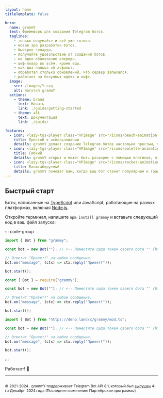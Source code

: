 ```yaml
---
layout: home
titleTemplate: false

hero:
  name: grammY
  text: Фреймворк для создания Telegram ботов.
  taglines:
    - только подумайте и всё уже готово.
    - новая эра разработки ботов.
    - быстрее гепарда.
    - получайте удовольствие от создания ботов.
    - на одно обновление впереди.
    - шеф-повар во всём, кроме еды.
    - как два пальца об асфальт.
    - обработал столько обновлений, что сервер запыхался.
    - работает на безумных идеях и кофе.
  image:
    src: /images/Y.svg
    alt: логотип grammY
  actions:
    - theme: brand
      text: Начать
      link: ./guide/getting-started
    - theme: alt
      text: Документация
      link: ./guide/

features:
  - icon: <lazy-tgs-player class="VPImage" src="/icons/beach-animation.tgs"><img src="/icons/beach.svg" alt="анимация пляжа"></lazy-tgs-player>
    title: Простой в использовании
    details: grammY делает создание Telegram ботов настолько простым, что вы уже знаете, как это сделать.
  - icon: <lazy-tgs-player class="VPImage" src="/icons/palette-animation.tgs"><img src="/icons/palette.svg" alt="анимация палитры"></lazy-tgs-player>
    title: Гибкий
    details: grammY открыт и может быть расширен с помощью плагинов, чтобы точно соответствовать вашим потребностям.
  - icon: <lazy-tgs-player class="VPImage" src="/icons/rocket-animation.tgs"><img src="/icons/rocket.svg" alt="анимация ракеты"></lazy-tgs-player>
    title: Масштабируемый
    details: grammY поможет вам, когда ваш бот станет популярным и трафик возрастёт.
---
```


<!-- markdownlint-disable no-inline-html -->

## Быстрый старт

Боты, написанные на [TypeScript](https://www.typescriptlang.org) или JavaScript, работающие на разных платформах, включая [Node.js](https://nodejs.org).

Откройте терминал, напишите `npm install grammy` и вставьте следующий код в ваш файл запуска:

::: code-group

```ts [TypeScript]
import { Bot } from "grammy";

const bot = new Bot(""); // <-- Поместите сюда токен своего бота "" (https://t.me/BotFather)

// Ответит "Привет!" на любое сообщение.
bot.on("message", (ctx) => ctx.reply("Привет!"));

bot.start();
```

```js [JavaScript]
const { Bot } = require("grammy");

const bot = new Bot(""); // <-- Поместите сюда токен своего бота "" (https://t.me/BotFather)

// Ответит "Привет!" на любое сообщение.
bot.on("message", (ctx) => ctx.reply("Привет!"));

bot.start();
```

```ts [Deno]
import { Bot } from "https://deno.land/x/grammy/mod.ts";

const bot = new Bot(""); // <-- Поместите сюда токен своего бота "" (https://t.me/BotFather)

// Ответит "Привет!" на любое сообщение.
bot.on("message", (ctx) => ctx.reply("Привет!"));

bot.start();
```

:::

Работает! :tada:

<footer id="home-footer">

---

<ClientOnly>
  <ThankYou :s="[
    'Благодарим, ',
    '{name}',
    ', за вклад в grammY.',
    ', за создание grammY.']" />
</ClientOnly>

<div style="font-size: 0.75rem; display: flex; justify-content: center;">

© 2021-2024 &middot; grammY поддерживает Telegram Bot API 8.1, который был [выпущен](https://core.telegram.org/bots/api#december-4-2024) 4-го Декабря 2024 года
(Последнее изменение: Партнёрские программы)

</div>
</footer>
